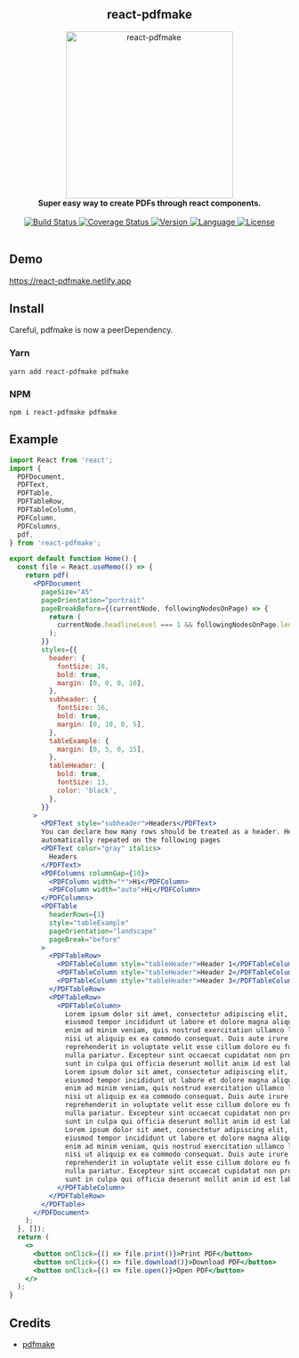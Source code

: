 <div align="center">
  <h2>react-pdfmake</h2>
  <img alt="react-pdfmake" src="https://raw.githubusercontent.com/bkniffler/react-pdfmake/master/assets/preview.png" height="300px" />
  <br />
  <strong>Super easy way to create PDFs through react components.</strong>
  <br />
  <br />
  <a href="https://travis-ci.org/bkniffler/react-pdfmake">
    <img src="https://img.shields.io/travis/bkniffler/react-pdfmake.svg?style=flat-square" alt="Build Status">
  </a>
  <a href="https://codecov.io/github/bkniffler/react-pdfmake">
    <img src="https://img.shields.io/codecov/c/github/bkniffler/react-pdfmake.svg?style=flat-square" alt="Coverage Status">
  </a>
  <a href="https://github.com/bkniffler/react-pdfmake">
    <img src="http://img.shields.io/npm/v/react-pdfmake.svg?style=flat-square" alt="Version">
  </a>
  <a href="https://github.com/bkniffler/react-pdfmake">
    <img src="https://img.shields.io/badge/language-typescript-blue.svg?style=flat-square" alt="Language">
  </a>
  <a href="https://github.com/bkniffler/react-pdfmake/master/LICENSE">
    <img src="https://img.shields.io/github/license/bkniffler/react-pdfmake.svg?style=flat-square" alt="License">
  </a>
  <br />
  <br />
</div>

## Demo

https://react-pdfmake.netlify.app

## Install

Careful, pdfmake is now a peerDependency.

<a name="yarn"/>

### Yarn

```
yarn add react-pdfmake pdfmake
```

<a name="npm"/>

### NPM

```
npm i react-pdfmake pdfmake
```

## Example

```jsx
import React from 'react';
import {
  PDFDocument,
  PDFText,
  PDFTable,
  PDFTableRow,
  PDFTableColumn,
  PDFColumn,
  PDFColumns,
  pdf,
} from 'react-pdfmake';

export default function Home() {
  const file = React.useMemo(() => {
    return pdf(
      <PDFDocument
        pageSize="A5"
        pageOrientation="portrait"
        pageBreakBefore={(currentNode, followingNodesOnPage) => {
          return (
            currentNode.headlineLevel === 1 && followingNodesOnPage.length === 0
          );
        }}
        styles={{
          header: {
            fontSize: 18,
            bold: true,
            margin: [0, 0, 0, 10],
          },
          subheader: {
            fontSize: 16,
            bold: true,
            margin: [0, 10, 0, 5],
          },
          tableExample: {
            margin: [0, 5, 0, 15],
          },
          tableHeader: {
            bold: true,
            fontSize: 13,
            color: 'black',
          },
        }}
      >
        <PDFText style="subheader">Headers</PDFText>
        You can declare how many rows should be treated as a header. Headers are
        automatically repeated on the following pages
        <PDFText color="gray" italics>
          Headers
        </PDFText>
        <PDFColumns columnGap={10}>
          <PDFColumn width="*">Hi</PDFColumn>
          <PDFColumn width="auto">Hi</PDFColumn>
        </PDFColumns>
        <PDFTable
          headerRows={1}
          style="tableExample"
          pageOrientation="landscape"
          pageBreak="before"
        >
          <PDFTableRow>
            <PDFTableColumn style="tableHeader">Header 1</PDFTableColumn>
            <PDFTableColumn style="tableHeader">Header 2</PDFTableColumn>
            <PDFTableColumn style="tableHeader">Header 3</PDFTableColumn>
          </PDFTableRow>
          <PDFTableRow>
            <PDFTableColumn>
              Lorem ipsum dolor sit amet, consectetur adipiscing elit, sed do
              eiusmod tempor incididunt ut labore et dolore magna aliqua. Ut
              enim ad minim veniam, quis nostrud exercitation ullamco laboris
              nisi ut aliquip ex ea commodo consequat. Duis aute irure dolor in
              reprehenderit in voluptate velit esse cillum dolore eu fugiat
              nulla pariatur. Excepteur sint occaecat cupidatat non proident,
              sunt in culpa qui officia deserunt mollit anim id est laborum.
              Lorem ipsum dolor sit amet, consectetur adipiscing elit, sed do
              eiusmod tempor incididunt ut labore et dolore magna aliqua. Ut
              enim ad minim veniam, quis nostrud exercitation ullamco laboris
              nisi ut aliquip ex ea commodo consequat. Duis aute irure dolor in
              reprehenderit in voluptate velit esse cillum dolore eu fugiat
              nulla pariatur. Excepteur sint occaecat cupidatat non proident,
              sunt in culpa qui officia deserunt mollit anim id est laborum.
              Lorem ipsum dolor sit amet, consectetur adipiscing elit, sed do
              eiusmod tempor incididunt ut labore et dolore magna aliqua. Ut
              enim ad minim veniam, quis nostrud exercitation ullamco laboris
              nisi ut aliquip ex ea commodo consequat. Duis aute irure dolor in
              reprehenderit in voluptate velit esse cillum dolore eu fugiat
              nulla pariatur. Excepteur sint occaecat cupidatat non proident,
              sunt in culpa qui officia deserunt mollit anim id est laborum
            </PDFTableColumn>
          </PDFTableRow>
        </PDFTable>
      </PDFDocument>
    );
  }, []);
  return (
    <>
      <button onClick={() => file.print()}>Print PDF</button>
      <button onClick={() => file.download()}>Download PDF</button>
      <button onClick={() => file.open()}>Open PDF</button>
    </>
  );
}
```

## Credits

- [pdfmake](https://github.com/bpampuch/pdfmake)
